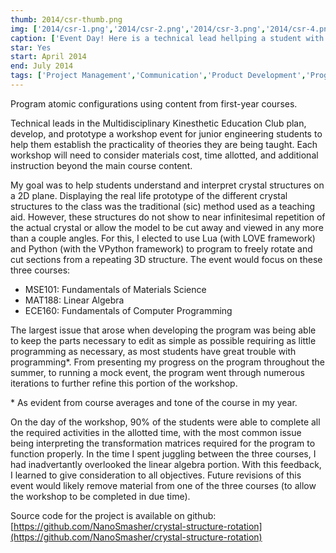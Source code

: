 ```yaml
---
thumb: 2014/csr-thumb.png
img: ['2014/csr-1.png','2014/csr-2.png','2014/csr-3.png','2014/csr-4.png']
caption: ['Event Day! Here is a technical lead hellping a student with their program','Explanation of theory used by technical leads','Sample of Event Handout','Example of program when functioning properly']
star: Yes
start: April 2014
end: July 2014
tags: ['Project Management','Communication','Product Development','Programming',]
---
```


Program atomic configurations using content from first-year courses.

<!-- more -->

Technical leads in the Multidisciplinary Kinesthetic Education Club plan, develop, and prototype a workshop event for junior engineering students to help them establish the practicality of theories they are being taught. Each workshop will need to consider materials cost, time allotted, and additional instruction beyond the main course content.

My goal was to help students understand and interpret crystal structures on a 2D plane. Displaying the real life prototype of the different crystal structures to the class was the traditional (sic) method used as a teaching aid. However, these structures do not show to near infinitesimal repetition of the actual crystal or allow the model to be cut away and viewed in any more than a couple angles. For this, I elected to use Lua (with LOVE framework) and Python (with the VPython framework) to program to freely rotate and cut sections from a repeating 3D structure. The event would focus on these three courses:

- MSE101: Fundamentals of Materials Science  
- MAT188: Linear Algebra  
- ECE160: Fundamentals of Computer Programming

The largest issue that arose when developing the program was being able to keep the parts necessary to edit as simple as possible requiring as little programming as necessary, as most students have great trouble with programming*. From presenting my progress on the program throughout the summer, to running a mock event, the program went through numerous iterations to further refine this portion of the workshop.

\* As evident from course averages and tone of the course in my year.

On the day of the workshop, 90% of the students were able to complete all the required activities in the allotted time, with the most common issue being interpreting the transformation matrices required for the program to function properly. In the time I spent juggling between the three courses, I had inadvertantly overlooked the linear algebra portion. With this feedback, I learned to give consideration to all objectives. Future revisions of this event would likely remove material from one of the three courses (to allow the workshop to be completed in due time).

Source code for the project is available on github: [https://github.com/NanoSmasher/crystal-structure-rotation](https://github.com/NanoSmasher/crystal-structure-rotation)